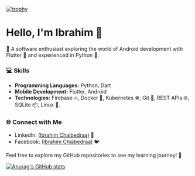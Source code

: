 [![trophy](https://github-profile-trophy.vercel.app/?username=Clothless)](https://github.com/ryo-ma/github-profile-trophy)


<h1>Hello, I'm Ibrahim 👋</h1>

  🚀 A software enthusiast exploring the world of Android development with Flutter 📱 and experienced in Python 🐍.

  ### 💻 Skills

  - **Programming Languages:** Python, Dart
  - **Mobile Development:** Flutter, Android
  - **Technologies:** Firebase 🔥, Docker 🐳, Kubernetes ☸️, Git 🐙, REST APIs 🌐, SQLite 📦, Linux 🐧.

  ### 🌐 Connect with Me

  - LinkedIn: <a href="https://www.linkedin.com/in/ibrahim-chaibedraa/">(Ibrahim Chaibedraa)</a> 📎
  - Facebook: <a href="https://www.facebook.com/Ibrahim.Chaibedraa/">(Ibrahim Chiabedraa)</a> 🐦

  Feel free to explore my GitHub repositories to see my learning journey! 🚀
</div>

[![Anurag's GitHub stats](https://github-readme-stats.vercel.app/api?username=Clothless)](https://github.com/anuraghazra/github-readme-stats)
